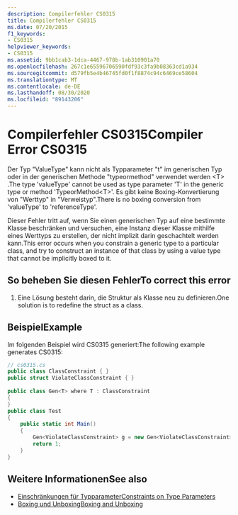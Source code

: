 ```yaml
---
description: Compilerfehler CS0315
title: Compilerfehler CS0315
ms.date: 07/20/2015
f1_keywords:
- CS0315
helpviewer_keywords:
- CS0315
ms.assetid: 9bb1cab3-1dca-4467-978b-1ab310901a70
ms.openlocfilehash: 267c1e65596706590fdf93c3fa9b08363cd1a934
ms.sourcegitcommit: d579fb5e4b46745fd0f1f8874c94c6469ce58604
ms.translationtype: MT
ms.contentlocale: de-DE
ms.lasthandoff: 08/30/2020
ms.locfileid: "89143206"
---
```

# <a name="compiler-error-cs0315"></a><span data-ttu-id="c09e2-103">Compilerfehler CS0315</span><span class="sxs-lookup"><span data-stu-id="c09e2-103">Compiler Error CS0315</span></span>
<span data-ttu-id="c09e2-104">Der Typ "ValueType" kann nicht als Typparameter "t" im generischen Typ oder in der generischen Methode "typeormethod" verwendet werden \<T> .</span><span class="sxs-lookup"><span data-stu-id="c09e2-104">The type 'valueType' cannot be used as type parameter 'T' in the generic type or method 'TypeorMethod\<T>'.</span></span> <span data-ttu-id="c09e2-105">Es gibt keine Boxing-Konvertierung von "Werttyp" in "Verweistyp".</span><span class="sxs-lookup"><span data-stu-id="c09e2-105">There is no boxing conversion from 'valueType' to 'referenceType'.</span></span>  
  
 <span data-ttu-id="c09e2-106">Dieser Fehler tritt auf, wenn Sie einen generischen Typ auf eine bestimmte Klasse beschränken und versuchen, eine Instanz dieser Klasse mithilfe eines Werttyps zu erstellen, der nicht implizit darin geschachtelt werden kann.</span><span class="sxs-lookup"><span data-stu-id="c09e2-106">This error occurs when you constrain a generic type to a particular class, and try to construct an instance of that class by using a value type that cannot be implicitly boxed to it.</span></span>  
  
## <a name="to-correct-this-error"></a><span data-ttu-id="c09e2-107">So beheben Sie diesen Fehler</span><span class="sxs-lookup"><span data-stu-id="c09e2-107">To correct this error</span></span>  
  
1. <span data-ttu-id="c09e2-108">Eine Lösung besteht darin, die Struktur als Klasse neu zu definieren.</span><span class="sxs-lookup"><span data-stu-id="c09e2-108">One solution is to redefine the struct as a class.</span></span>  
  
## <a name="example"></a><span data-ttu-id="c09e2-109">Beispiel</span><span class="sxs-lookup"><span data-stu-id="c09e2-109">Example</span></span>  
 <span data-ttu-id="c09e2-110">Im folgenden Beispiel wird CS0315 generiert:</span><span class="sxs-lookup"><span data-stu-id="c09e2-110">The following example generates CS0315:</span></span>  
  
```csharp  
// cs0315.cs  
public class ClassConstraint { }  
public struct ViolateClassConstraint { }  
  
public class Gen<T> where T : ClassConstraint  
{
}  
public class Test  
{  
    public static int Main()  
    {  
        Gen<ViolateClassConstraint> g = new Gen<ViolateClassConstraint>(); //CS0315  
        return 1;  
    }  
}  
```  
  
## <a name="see-also"></a><span data-ttu-id="c09e2-111">Weitere Informationen</span><span class="sxs-lookup"><span data-stu-id="c09e2-111">See also</span></span>

- [<span data-ttu-id="c09e2-112">Einschränkungen für Typparameter</span><span class="sxs-lookup"><span data-stu-id="c09e2-112">Constraints on Type Parameters</span></span>](../programming-guide/generics/constraints-on-type-parameters.md)
- [<span data-ttu-id="c09e2-113">Boxing und Unboxing</span><span class="sxs-lookup"><span data-stu-id="c09e2-113">Boxing and Unboxing</span></span>](../programming-guide/types/boxing-and-unboxing.md)
